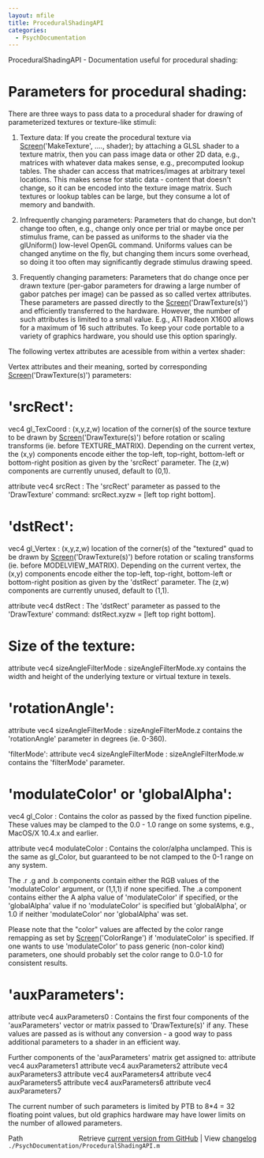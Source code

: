 ```yaml
---
layout: mfile
title: ProceduralShadingAPI
categories:
  - PsychDocumentation
---
```


ProceduralShadingAPI \- Documentation useful for procedural shading:

# Parameters for procedural shading:

There are three ways to pass data to a procedural shader for drawing of
parameterized textures or texture\-like stimuli:

1. Texture data: If you create the procedural texture via
[Screen](/docs/Screen)\('MakeTexture', ...., shader\); by attaching a GLSL shader to a
texture matrix, then you can pass image data or other 2D data, e.g.,
matrices with whatever data makes sense, e.g., precomputed lookup tables.
The shader can access that matrices/images at arbitrary texel locations.
This makes sense for static data \- content that doesn't change, so it can
be encoded into the texture image matrix. Such textures or lookup tables
can be large, but they consume a lot of memory and bandwith.

2. Infrequently changing parameters: Parameters that do change, but don't
change too often, e.g., change only once per trial or maybe once per
stimulus frame, can be passed as uniforms to the shader via the
glUniform\(\) low\-level OpenGL command. Uniforms values can be changed
anytime on the fly, but changing them incurs some overhead, so doing it
too often may significantly degrade stimulus drawing speed.

3. Frequently changing parameters: Parameters that do change once per
drawn texture \(per\-gabor parameters for drawing a large number of gabor
patches per image\) can be passed as so called vertex attributes. These
parameters are passed directly to the [Screen](/docs/Screen)\('DrawTexture\(s\)'\) and
efficiently transferred to the hardware. However, the number of such
attributes is limited to a small value. E.g., ATI Radeon X1600 allows for
a maximum of 16 such attributes. To keep your code portable to a variety
of graphics hardware, you should use this option sparingly.

The following vertex attributes are acessible from within a vertex
shader:

Vertex attributes and their meaning, sorted by corresponding
[Screen](/docs/Screen)\('DrawTexture\(s\)'\) parameters:

# 'srcRect':

vec4 gl\_TexCoord : \(x,y,z,w\) location of the corner\(s\) of the source
texture to be drawn by [Screen](/docs/Screen)\('DrawTexture\(s\)'\) before rotation or scaling
transforms \(ie. before TEXTURE\_MATRIX\). Depending on the current vertex,
the \(x,y\) components encode either the top\-left, top\-right, bottom\-left or
bottom\-right position as given by the 'srcRect' parameter. The \(z,w\)
components are currently unused, default to \(0,1\).

attribute vec4 srcRect : The 'srcRect' parameter as passed to the
'DrawTexture' command: srcRect.xyzw = \[left top right bottom\].


# 'dstRect':

vec4 gl\_Vertex : \(x,y,z,w\) location of the corner\(s\) of the "textured" quad
to be drawn by [Screen](/docs/Screen)\('DrawTexture\(s\)'\) before rotation or scaling
transforms \(ie. before MODELVIEW\_MATRIX\). Depending on the current vertex,
the \(x,y\) components encode either the top\-left, top\-right, bottom\-left or
bottom\-right position as given by the 'dstRect' parameter. The \(z,w\)
components are currently unused, default to \(1,1\).

attribute vec4 dstRect : The 'dstRect' parameter as passed to the
'DrawTexture' command: dstRect.xyzw = \[left top right bottom\].


# Size of the texture:

attribute vec4 sizeAngleFilterMode : sizeAngleFilterMode.xy contains the
width and height of the underlying texture or virtual texture in texels.


# 'rotationAngle':

attribute vec4 sizeAngleFilterMode : sizeAngleFilterMode.z contains the
'rotationAngle' parameter in degrees \(ie. 0\-360\).


'filterMode':
attribute vec4 sizeAngleFilterMode : sizeAngleFilterMode.w contains the
'filterMode' parameter.


# 'modulateColor' or 'globalAlpha':

vec4 gl\_Color : Contains the color as passed by the fixed function
pipeline. These values may be clamped to the 0.0 \- 1.0 range on some
systems, e.g., MacOS/X 10.4.x and earlier.

attribute vec4 modulateColor : Contains the color/alpha unclamped. This
is the same as gl\_Color, but guaranteed to be not clamped to the 0\-1
range on any system.

The .r .g and .b components contain either the RGB values of the
'modulateColor' argument, or \(1,1,1\) if none specified. The .a component
contains either the A alpha value of 'modulateColor' if specified, or the
'globalAlpha' value if no 'modulateColor' is specified but 'globalAlpha',
or 1.0 if neither 'modulateColor' nor 'globalAlpha' was set.

Please note that the "color" values are affected by the color range
remapping as set by [Screen](/docs/Screen)\('ColorRange'\) if 'modulateColor' is specified.
If one wants to use 'modulateColor' to pass generic \(non\-color kind\)
parameters, one should probably set the color range to 0.0\-1.0 for
consistent results.


# 'auxParameters':

attribute vec4 auxParameters0 : Contains the first four components of the
'auxParameters' vector or matrix passed to 'DrawTexture\(s\)' if any. These
values are passed as is without any conversion \- a good way to pass
additional parameters to a shader in an efficient way.

Further components of the 'auxParameters' matrix get assigned to:
attribute vec4 auxParameters1
attribute vec4 auxParameters2
attribute vec4 auxParameters3
attribute vec4 auxParameters4
attribute vec4 auxParameters5
attribute vec4 auxParameters6
attribute vec4 auxParameters7

The current number of such parameters is limited by PTB to 8\*4 = 32 floating
point values, but old graphics hardware may have lower limits on the
number of allowed parameters.


<div class="code_header" style="text-align:right;">
  <span style="float:left;">Path&nbsp;&nbsp;</span> <span class="counter">Retrieve <a href=
  "https://raw.github.com/Psychtoolbox-3/Psychtoolbox-3/beta/./PsychDocumentation/ProceduralShadingAPI.m">current version from GitHub</a> | View <a href=
  "https://github.com/Psychtoolbox-3/Psychtoolbox-3/commits/beta/./PsychDocumentation/ProceduralShadingAPI.m">changelog</a></span>
</div>
<div class="code">
  <code>./PsychDocumentation/ProceduralShadingAPI.m</code>
</div>
